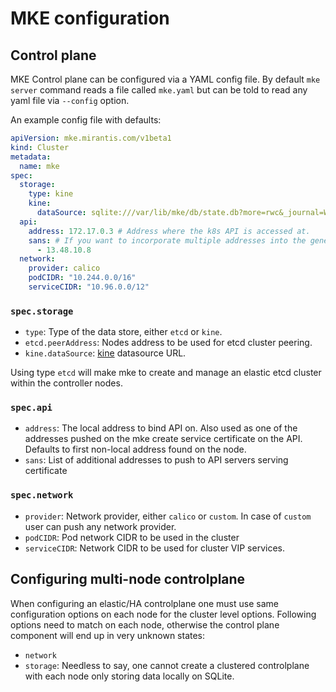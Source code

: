# MKE configuration

## Control plane

MKE Control plane can be configured via a YAML config file. By default `mke server` command reads a file called `mke.yaml` but can be told to read any yaml file via `--config` option.

An example config file with defaults:

```yaml
apiVersion: mke.mirantis.com/v1beta1
kind: Cluster
metadata:
  name: mke
spec:
  storage:
    type: kine
    kine:
      dataSource: sqlite:///var/lib/mke/db/state.db?more=rwc&_journal=WAL&cache=shared
  api:
    address: 172.17.0.3 # Address where the k8s API is accessed at.
    sans: # If you want to incorporate multiple addresses into the generates api server certs
      - 13.48.10.8
  network:
    provider: calico
    podCIDR: "10.244.0.0/16"
    serviceCIDR: "10.96.0.0/12"
```

### `spec.storage`

- `type`: Type of the data store, either `etcd` or `kine`.
- `etcd.peerAddress`: Nodes address to be used for etcd cluster peering.
- `kine.dataSource`: [kine](https://github.com/rancher/kine/) datasource URL.

Using type `etcd` will make mke to create and manage an elastic etcd cluster within the controller nodes.

### `spec.api`

- `address`: The local address to bind API on. Also used as one of the addresses pushed on the mke create service certificate on the API. Defaults to first non-local address found on the node.
- `sans`: List of additional addresses to push to API servers serving certificate

### `spec.network`

- `provider`: Network provider, either `calico` or `custom`. In case of `custom` user can push any network provider.
- `podCIDR`: Pod network CIDR to be used in the cluster
- `serviceCIDR`: Network CIDR to be used for cluster VIP services.


## Configuring multi-node controlplane

When configuring an elastic/HA controlplane one must use same configuration options on each node for the cluster level options. Following options need to match on each node, otherwise the control plane component will end up in very unknown states:
- `network`
- `storage`: Needless to say, one cannot create a clustered controlplane with each node only storing data locally on SQLite.
